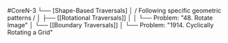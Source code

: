 #CoreN-3
└── [Shape-Based Traversals]
    │   / Following specific geometric patterns /
    │
    ├── [[Rotational Traversals]]
    │   │   └── Problem: "48. Rotate Image"
    │
    └── [[Boundary Traversals]]
        │   └── Problem: "1914. Cyclically Rotating a Grid"